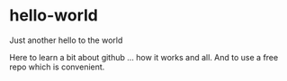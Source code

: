 # hello-world
Just another hello to the world

Here to learn a bit about github ... how it works and all.
And to use a free repo which is convenient.
